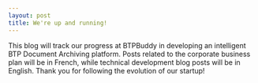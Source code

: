 ```yaml
---
layout: post
title: We're up and running!
---
```


This blog will track our progress at BTPBuddy in developing an intelligent BTP Document Archiving platform. Posts related to the corporate business plan will be in French, while technical development blog posts will be in English. Thank you for following the evolution of our startup!
